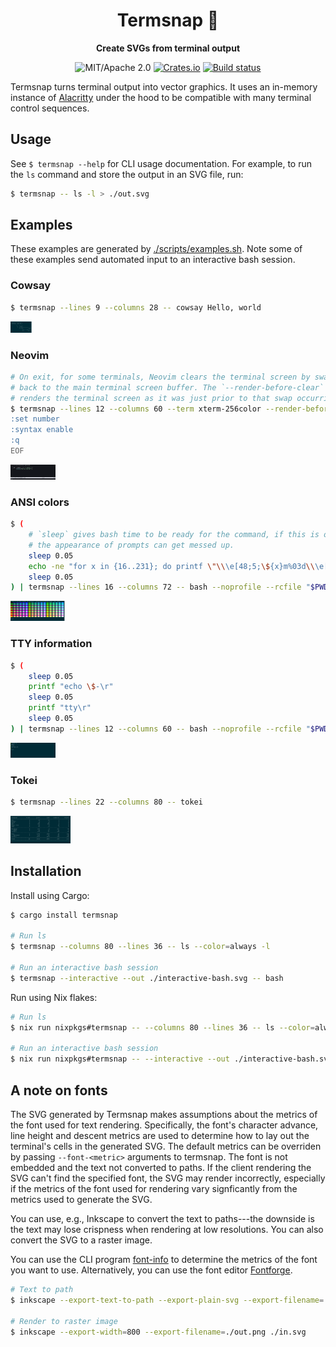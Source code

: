 <div align="center">

# Termsnap 📸

**Create SVGs from terminal output**

![MIT/Apache 2.0](https://img.shields.io/badge/license-MIT%2FApache-blue.svg)
[![Crates.io](https://img.shields.io/crates/v/termsnap.svg)](https://crates.io/crates/termsnap)
[![Build status](https://github.com/tomcur/termsnap/workflows/CI/badge.svg)](https://github.com/tomcur/termsnap/actions)

</div>

Termsnap turns terminal output into vector graphics. It uses an in-memory
instance of [Alacritty](https://github.com/alacritty/alacritty) under the hood
to be compatible with many terminal control sequences.

## Usage

See `$ termsnap --help` for CLI usage documentation. For example, to run the
`ls` command and store the output in an SVG file, run:

```bash
$ termsnap -- ls -l > ./out.svg
```

## Examples

These examples are generated by [./scripts/examples.sh](scripts/examples.sh).
Note some of these examples send automated input to an interactive bash
session.

### Cowsay

```bash
$ termsnap --lines 9 --columns 28 -- cowsay Hello, world
```

![Termsnap output of the cowsay command saying "hello world"](./media/cow.svg)

### Neovim

```bash
# On exit, for some terminals, Neovim clears the terminal screen by swapping
# back to the main terminal screen buffer. The `--render-before-clear` argument
# renders the terminal screen as it was just prior to that swap occurring.
$ termsnap --lines 12 --columns 60 --term xterm-256color --render-before-clear -- nvim --clean ./scripts/example.py <<EOF
:set number
:syntax enable
:q
EOF
```

![Termsnap output of example Python code viewed in Neovim](./media/nvim.svg)

### ANSI colors

```bash
$ (
    # `sleep` gives bash time to be ready for the command, if this is omitted
    # the appearance of prompts can get messed up.
    sleep 0.05
    echo -ne "for x in {16..231}; do printf \"\\\e[48;5;\${x}m%03d\\\e[0m \" \$x; done\r"
    sleep 0.05
) | termsnap --lines 16 --columns 72 -- bash --noprofile --rcfile "$PWD/scripts/inputrc"
```

![Termsnap output of a dump of indexed terminal colors](./media/colors.svg)

### TTY information

```bash
$ (
    sleep 0.05
    printf "echo \$-\r"
    sleep 0.05
    printf "tty\r"
    sleep 0.05
) | termsnap --lines 12 --columns 60 -- bash --noprofile --rcfile "$PWD/scripts/inputrc"
```

![Termsnap output of some tty commands](./media/tty.svg)

### Tokei

```bash
$ termsnap --lines 22 --columns 80 -- tokei
```

![Termsnap output of the Tokei lines of code counter](./media/tokei.svg)

## Installation

Install using Cargo:

```bash
$ cargo install termsnap

# Run ls
$ termsnap --columns 80 --lines 36 -- ls --color=always -l

# Run an interactive bash session
$ termsnap --interactive --out ./interactive-bash.svg -- bash
```

Run using Nix flakes:

```bash
# Run ls
$ nix run nixpkgs#termsnap -- --columns 80 --lines 36 -- ls --color=always -l

# Run an interactive bash session
$ nix run nixpkgs#termsnap -- --interactive --out ./interactive-bash.svg -- bash
```

## A note on fonts

The SVG generated by Termsnap makes assumptions about the metrics of the font
used for text rendering. Specifically, the font's character advance, line
height and descent metrics are used to determine how to lay out the terminal's
cells in the generated SVG. The default metrics can be overriden by passing
`--font-<metric>` arguments to termsnap. The font is not embedded and the text
not converted to paths. If the client rendering the SVG can't find the
specified font, the SVG may render incorrectly, especially if the metrics of
the font used for rendering vary signficantly from the metrics used to generate
the SVG.

You can use, e.g., Inkscape to convert the text to paths---the downside is the
text may lose crispness when rendering at low resolutions. You can also convert
the SVG to a raster image.

You can use the CLI program [font-info](https://github.com/tomcur/font-info) to
determine the metrics of the font you want to use. Alternatively, you can use
the font editor [Fontforge](https://github.com/fontforge/fontforge).

```bash
# Text to path
$ inkscape --export-text-to-path --export-plain-svg --export-filename=./out.svg ./in.svg

# Render to raster image
$ inkscape --export-width=800 --export-filename=./out.png ./in.svg
```
